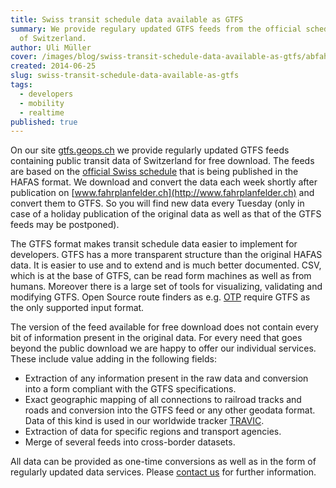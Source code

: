 ```yaml
---
title: Swiss transit schedule data available as GTFS
summary: We provide regulary updated GTFS feeds from the official schedule data
  of Switzerland.
author: Uli Müller
cover: /images/blog/swiss-transit-schedule-data-available-as-gtfs/abfahrtstafel.JPG
created: 2014-06-25
slug: swiss-transit-schedule-data-available-as-gtfs
tags:
  - developers
  - mobility
  - realtime
published: true
---
```

On our site [gtfs.geops.ch](http://gtfs.geops.ch) we provide regularly updated GTFS feeds containing public transit data of Switzerland for free download. The feeds are based on the [official Swiss schedule](http://www.fahrplanfelder.ch/de/fahrplandaten/) that is being published in the HAFAS format. We download and convert the data each week shortly after publication on [www.fahrplanfelder.ch](http://www.fahrplanfelder.ch) and convert them to GTFS. So you will find new data every Tuesday (only in case of a holiday publication of the original data as well as that of the GTFS feeds may be postponed).

The GTFS format makes transit schedule data easier to implement for developers. GTFS has a more transparent structure than the original HAFAS data. It is easier to use and to extend and is much better documented. CSV, which is at the base of GTFS, can be read form machines as well as from humans. Moreover there is a large set of tools for visualizing, validating and modifying GTFS. Open Source route finders as e.g. [OTP](http://www.opentripplanner.org/) require GTFS as the only supported input format.

The version of the feed available for free download does not contain every bit of information present in the original data. For every need that goes beyond the public download we are happy to offer our individual services. These include value adding in the following fields:

*   Extraction of any information present in the raw data and conversion into a form compliant with the GTFS specifications.
*   Exact geographic mapping of all connections to railroad tracks and roads and conversion into the GTFS feed or any other geodata format. Data of this kind is used in our worldwide tracker [TRAVIC](http://tracker.geops.de/?z=13&s=1&lat=47.3774&lon=8.5455).
*   Extraction of data for specific regions and transport agencies.
*   Merge of several feeds into cross-border datasets.

All data can be provided as one-time conversions as well as in the form of regularly updated data services. Please [contact us](/about/contact) for further information.